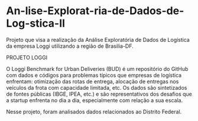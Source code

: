 # An-lise-Explorat-ria-de-Dados-de-Log-stica-II
Projeto que visa a realização da Análise Exploratória de Dados de Logística da empresa Loggi utilizando a região de Brasilia-DF.

PROJETO LOGGI

O Loggi Benchmark for Urban Deliveries (BUD) é um repositório do GitHub com dados e códigos para problemas típicos que empresas de logística enfrentam: otimização das rotas de entrega, alocação de entregas nos veículos da frota com capacidade limitada, etc. Os dados são sintetizados de fontes públicas (IBGE, IPEA, etc.) e são representativos dos desafios que a startup enfrenta no dia a dia, especialmente com relação a sua escala.

Nesse projeto, foram analisados dados relacionados ao Distrito Federal.
